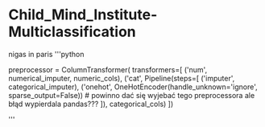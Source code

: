 # Child_Mind_Institute-Multiclassification
nigas
in paris
'''python

preprocessor = ColumnTransformer(
    transformers=[
        ('num', numerical_imputer, numeric_cols),
        ('cat', Pipeline(steps=[
            ('imputer', categorical_imputer),
            ('onehot', OneHotEncoder(handle_unknown='ignore', sparse_output=False)) # powinno dać się wyjebać tego preprocessora ale błąd wypierdala pandas???
        ]), categorical_cols)
    ])

'''
